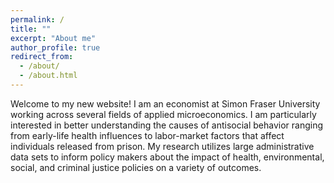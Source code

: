 ```yaml
---
permalink: /
title: ""
excerpt: "About me"
author_profile: true
redirect_from: 
  - /about/
  - /about.html
---
```


Welcome to my new website! I am an economist at Simon Fraser University working across several fields of applied microeconomics. I am particularly interested in better understanding the causes of antisocial behavior ranging from early-life health influences to labor-market factors that affect individuals released from prison. My research utilizes large administrative data sets to inform policy makers about the impact of health, environmental, social, and criminal justice policies on a variety of outcomes. 





